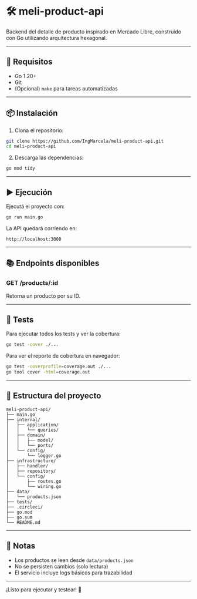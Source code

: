 # 🛠️ meli-product-api

Backend del detalle de producto inspirado en Mercado Libre, construido con Go utilizando arquitectura hexagonal.

---

## 🚀 Requisitos

- Go 1.20+
- Git
- (Opcional) `make` para tareas automatizadas

---

## 📦 Instalación

1. Clona el repositorio:

```bash
git clone https://github.com/IngMarcela/meli-product-api.git
cd meli-product-api
```

2. Descarga las dependencias:

```bash
go mod tidy
```

---

## ▶️ Ejecución

Ejecutá el proyecto con:

```bash
go run main.go
```

La API quedará corriendo en:

```
http://localhost:3000
```

---

## 📚 Endpoints disponibles

### GET /products/:id
Retorna un producto por su ID.

---

## 🧪 Tests

Para ejecutar todos los tests y ver la cobertura:

```bash
go test -cover ./...
```

Para ver el reporte de cobertura en navegador:

```bash
go test -coverprofile=coverage.out ./...
go tool cover -html=coverage.out
```

---

## 📂 Estructura del proyecto

```
meli-product-api/
├── main.go
├── internal/
│   ├── application/
│   │   └── queries/
│   ├── domain/
│   │   ├── model/
│   │   └── ports/
│   └── config/
│       └── logger.go
├── infrastructure/
│   ├── handler/
│   ├── repository/
│   └── config/
│       ├── routes.go
│       └── wiring.go
├── data/
│   └── products.json
├── tests/
├── .circleci/
├── go.mod
├── go.sum
└── README.md
```

---

## 📌 Notas

- Los productos se leen desde `data/products.json`
- No se persisten cambios (solo lectura)
- El servicio incluye logs básicos para trazabilidad

---

¡Listo para ejecutar y testear! 🙌
